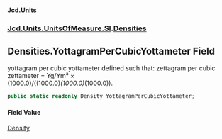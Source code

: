 #### [Jcd.Units](index.md 'index')
### [Jcd.Units.UnitsOfMeasure.SI](Jcd.Units.UnitsOfMeasure.SI.md 'Jcd.Units.UnitsOfMeasure.SI').[Densities](Densities.md 'Jcd.Units.UnitsOfMeasure.SI.Densities')

## Densities.YottagramPerCubicYottameter Field

yottagram per cubic yottameter defined such that: zettagram per cubic zettameter = Yg/Ym³ ×  
(1000.0)/((1000.0)*(1000.0)*(1000.0)).

```csharp
public static readonly Density YottagramPerCubicYottameter;
```

#### Field Value
[Density](Density.md 'Jcd.Units.UnitTypes.Density')
